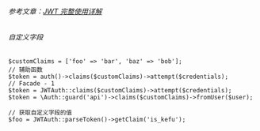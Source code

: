 ###### 参考文章：[JWT 完整使用详解](https://learnku.com/articles/10885/full-use-of-jwt)

###### 自定义字段
```
$customClaims = ['foo' => 'bar', 'baz' => 'bob'];
// 辅助函数
$token = auth()->claims($customClaims)->attempt($credentials);
// Facade - 1
$token = JWTAuth::claims($customClaims)->attempt($credentials);
$token = \Auth::guard('api')->claims($customClaims)->fromUser($user);

// 获取自定义字段的值
$foo = JWTAuth::parseToken()->getClaim('is_kefu');
```